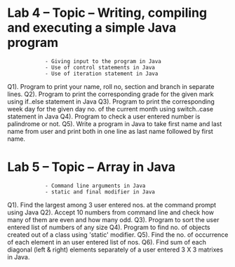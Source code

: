 # Lab 4 – Topic – Writing, compiling and executing a simple Java program
                - Giving input to the program in Java
                - Use of control statements in Java
                - Use of iteration statement in Java

Q1). Program to print your name, roll no, section and branch in separate lines.
Q2). Program to print the corresponding grade for the given mark using if..else statement in Java 
Q3). Program to print the corresponding week day for the given day no. of the current month using switch..case statement in Java
Q4). Program to check a user entered number is palindrome or not.
Q5). Write a program in Java to take first name and last name from user and print both in one line as last name followed by first name.

# Lab 5 – Topic – Array in Java
                - Command line arguments in Java
                - static and final modifier in Java

Q1). Find the largest among 3 user entered nos. at the command prompt using Java
Q2). Accept 10 numbers from command line and check how many of them are 
even and how many odd.
Q3). Program to sort the user entered list of numbers of any size
Q4). Program to find no. of objects created out of a class using 'static' modifier.
Q5). Find the no. of occurrence of each element in an user entered list of nos.
Q6). Find sum of each diagonal (left & right) elements separately of a user entered 3 X 3 matrixes in Java.